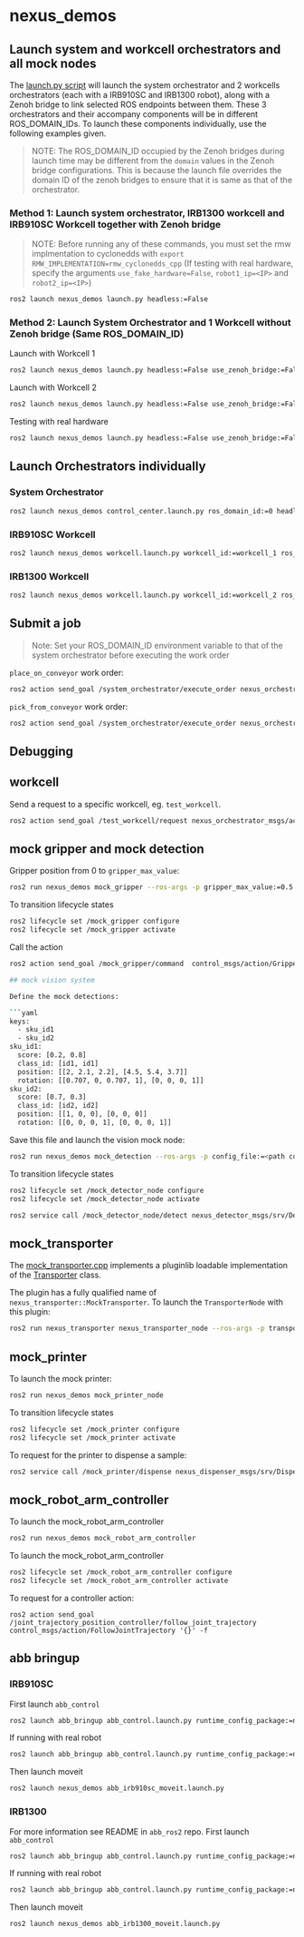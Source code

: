 # nexus_demos

## Launch system and workcell orchestrators and all mock nodes
The [launch.py script](launch/launch.py) will launch the system orchestrator and 2 workcells orchestrators (each with a IRB910SC and IRB1300 robot), along with a Zenoh bridge to link selected ROS endpoints between them. These 3 orchestrators and their accompany components will be in different ROS_DOMAIN_IDs. To launch these components individually, use the following examples given.

>NOTE: The ROS_DOMAIN_ID occupied by the Zenoh bridges during launch time may be different from the `domain` values in the Zenoh bridge configurations. This is because the launch file overrides the domain ID of the zenoh bridges to ensure that it is same as that of the orchestrator.

### Method 1: Launch system orchestrator, IRB1300 workcell and IRB910SC Workcell together with Zenoh bridge
> NOTE: Before running any of these commands, you must set the rmw implmentation to cyclonedds with
`export RMW_IMPLEMENTATION=rmw_cyclonedds_cpp`
(If testing with real hardware, specify the arguments `use_fake_hardware=False`, `robot1_ip=<IP>` and `robot2_ip=<IP>`)
```bash
ros2 launch nexus_demos launch.py headless:=False
```

### Method 2: Launch System Orchestrator and 1 Workcell without Zenoh bridge (Same ROS_DOMAIN_ID)
Launch with Workcell 1
```bash
ros2 launch nexus_demos launch.py headless:=False use_zenoh_bridge:=False run_workcell_1:=true run_workcell_2:=false
```

Launch with Workcell 2
```bash
ros2 launch nexus_demos launch.py headless:=False use_zenoh_bridge:=False run_workcell_1:=false run_workcell_2:=true
```

Testing with real hardware
```bash
ros2 launch nexus_demos launch.py headless:=False use_zenoh_bridge:=False run_workcell_1:=True run_workcell_2:=False use_fake_hardware:=False robot1_ip:=<IP_ADDR>
```

## Launch Orchestrators individually

### System Orchestrator
```bash
ros2 launch nexus_demos control_center.launch.py ros_domain_id:=0 headless:=False
```

### IRB910SC Workcell
```bash
ros2 launch nexus_demos workcell.launch.py workcell_id:=workcell_1 ros_domain_id:=1 support_package:=abb_irb910sc_support robot_xacro_file:=irb910sc_3_45.xacro moveit_config_package:=abb_irb910sc_3_45_moveit_config controllers_file:=abb_irb910sc_controllers.yaml moveit_config_file:=abb_irb910sc_3_45.srdf.xacro tf_publisher_launch_file:=irb910sc_tf.launch.py planner_config_package:=nexus_demos planner_config_file:=irb910sc_planner_params.yaml sku_detection_params_file:=irb910sc_detection.yaml zenoh_config_file:=workcell_1.json5 headless:=False
```

### IRB1300 Workcell
```bash
ros2 launch nexus_demos workcell.launch.py workcell_id:=workcell_2 ros_domain_id:=2 support_package:=abb_irb1300_support robot_xacro_file:=irb1300_10_115.xacro moveit_config_package:=abb_irb1300_10_115_moveit_config controllers_file:=abb_irb1300_controllers.yaml moveit_config_file:=abb_irb1300_10_115.srdf.xacro tf_publisher_launch_file:=irb1300_tf.launch.py sku_detection_params_file:=irb1300_detection.yaml zenoh_config_file:=workcell_2.json5 headless:=False
```

## Submit a job

> Note: Set your ROS_DOMAIN_ID environment variable to that of the system orchestrator before executing the work order

`place_on_conveyor` work order:
```bash
ros2 action send_goal /system_orchestrator/execute_order nexus_orchestrator_msgs/action/ExecuteWorkOrder "{order: {id: '23', work_order: '$(cat config/place_on_conveyor.json)'}}"
```

`pick_from_conveyor` work order:
```bash
ros2 action send_goal /system_orchestrator/execute_order nexus_orchestrator_msgs/action/ExecuteWorkOrder "{order: {id: '24', work_order: '$(cat config/pick_from_conveyor.json)'}}"
```

## Debugging

## workcell

Send a request to a specific workcell, eg. `test_workcell`.

```bash
ros2 action send_goal /test_workcell/request nexus_orchestrator_msgs/action/WorkcellTask "$(cat config/workcell_task.yaml)" -f
```

## mock gripper and mock detection

Gripper position from 0 to `gripper_max_value`:

```bash
ros2 run nexus_demos mock_gripper --ros-args -p gripper_max_value:=0.5
```

To transition lifecycle states
```bash
ros2 lifecycle set /mock_gripper configure
ros2 lifecycle set /mock_gripper activate
```

Call the action

```bash
ros2 action send_goal /mock_gripper/command  control_msgs/action/GripperCommand "{command: {position: 0.42}}" -f

## mock vision system

Define the mock detections:

```yaml
keys:
  - sku_id1
  - sku_id2
sku_id1:
  score: [0.2, 0.8]
  class_id: [id1, id1]
  position: [[2, 2.1, 2.2], [4.5, 5.4, 3.7]]
  rotation: [[0.707, 0, 0.707, 1], [0, 0, 0, 1]]
sku_id2:
  score: [0.7, 0.3]
  class_id: [id2, id2]
  position: [[1, 0, 0], [0, 0, 0]]
  rotation: [[0, 0, 0, 1], [0, 0, 0, 1]]
```

Save this file and launch the vision mock node:

```bash
ros2 run nexus_demos mock_detection --ros-args -p config_file:=<path config file>
```

To transition lifecycle states
```bash
ros2 lifecycle set /mock_detector_node configure
ros2 lifecycle set /mock_detector_node activate
```

```bash
ros2 service call /mock_detector_node/detect nexus_detector_msgs/srv/Detect '{id: "sku_id1"}'
```

## mock_transporter
The [mock_transporter.cpp](src/mock_transporter.cpp) implements a pluginlib
loadable implementation of the [Transporter](../nexus_transporter/include/nexus_transporter/Transporter.hpp) class.

The plugin has a fully qualified name of `nexus_transporter::MockTransporter`.
To launch the `TransporterNode` with this plugin:
```bash
ros2 run nexus_transporter nexus_transporter_node --ros-args -p transporter_plugin:=nexus_transporter::MockTransporter
```

## mock_printer
To launch the mock printer:
```bash
ros2 run nexus_demos mock_printer_node
```

To transition lifecycle states
```bash
ros2 lifecycle set /mock_printer configure
ros2 lifecycle set /mock_printer activate
```

To request for the printer to dispense a sample:
```bash
ros2 service call /mock_printer/dispense nexus_dispenser_msgs/srv/Dispense '{}'
```

## mock_robot_arm_controller
To launch the mock_robot_arm_controller
```bash
ros2 run nexus_demos mock_robot_arm_controller
```

To launch the mock_robot_arm_controller
```bash
ros2 lifecycle set /mock_robot_arm_controller configure
ros2 lifecycle set /mock_robot_arm_controller activate
```

To request for a controller action:
```
ros2 action send_goal /joint_trajectory_position_controller/follow_joint_trajectory control_msgs/action/FollowJointTrajectory '{}' -f
```

## abb bringup

### IRB910SC

First launch `abb_control`
```bash
ros2 launch abb_bringup abb_control.launch.py runtime_config_package:=nexus_demos description_package:=abb_irb910sc_support description_file:=irb910sc_3_45.xacro launch_rviz:=false moveit_config_package:=abb_irb910sc_3_45_moveit_config use_fake_hardware:=true controllers_file:=abb_irb910sc_controllers.yaml
```

If running with real robot
```bash
ros2 launch abb_bringup abb_control.launch.py runtime_config_package:=nexus_demos description_package:=abb_irb910sc_support description_file:=irb910sc_3_45.xacro launch_rviz:=false moveit_config_package:=abb_irb910sc_3_45_moveit_config use_fake_hardware:=true controllers_file:=abb_irb910sc_controllers.yaml use_fake_hardware:=false rws_ip:=<ROBOTSTUDIO_IP>
```

Then launch moveit
```bash
ros2 launch nexus_demos abb_irb910sc_moveit.launch.py
```

### IRB1300

For more information see README in `abb_ros2` repo.
First launch `abb_control`
```bash
ros2 launch abb_bringup abb_control.launch.py runtime_config_package:=nexus_demos description_package:=abb_irb1300_support description_file:=irb1300_10_115.xacro launch_rviz:=false moveit_config_package:=abb_irb1300_10_115_moveit_config use_fake_hardware:=true controllers_file:=abb_irb1300_controllers.yaml
```

If running with real robot
```bash
ros2 launch abb_bringup abb_control.launch.py runtime_config_package:=nexus_demos description_package:=abb_irb1300_support description_file:=irb1300_10_115.xacro launch_rviz:=false moveit_config_package:=abb_irb1300_10_114_moveit_config use_fake_hardware:=true controllers_file:=abb_irb1300_controllers.yaml use_fake_hardware:=false rws_ip:=<ROBOTSTUDIO_IP>
```

Then launch moveit
```bash
ros2 launch nexus_demos abb_irb1300_moveit.launch.py
```
